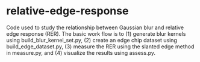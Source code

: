 # relative-edge-response

Code used to study the relationship between Gaussian blur and relative edge response (RER). The basic work flow is to (1) generate blur kernels using build_blur_kernel_set.py, (2) create an edge chip dataset using build_edge_dataset.py, (3) measure the RER using the slanted edge method in measure.py, and (4) visualize the results using assess.py. 

